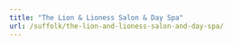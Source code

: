 ```yaml
---
title: "The Lion & Lioness Salon & Day Spa"
url: /suffolk/the-lion-and-lioness-salon-and-day-spa/
---
```

